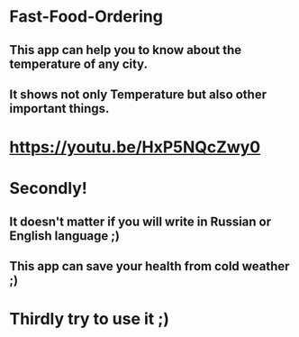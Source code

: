 # Fast-Food-Ordering


## This app can help you to know about the temperature of any city.


## It shows not only Temperature but also other important things.

# https://youtu.be/HxP5NQcZwy0


# Secondly!


## It doesn't matter if you will write in Russian or English language ;)


## This app can save your health from cold weather ;)

# Thirdly try to use it ;) 
